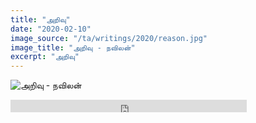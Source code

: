 ```yaml
---
title: "அறிவு"
date: "2020-02-10"
image_source: "/ta/writings/2020/reason.jpg"
image_title: "அறிவு - நவிலன்"
excerpt: "அறிவு"
---
```


<!--more-->

![அறிவு - நவிலன்](/ta/writings/2020/reason.jpg)

<div class="sound-cloud">
<iframe width="75%" height="20" scrolling="no" frameborder="no" allow="autoplay" src="https://w.soundcloud.com/player/?url=https%3A//api.soundcloud.com/tracks/757910428&color=%23ff5500&inverse=true&auto_play=false&show_user=true">
</iframe>
</div>